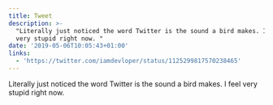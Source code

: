 ```yaml
---
title: Tweet
description: >-
  "Literally just noticed the word Twitter is the sound a bird makes. I feel
  very stupid right now. "
date: '2019-05-06T10:05:43+01:00'
links:
  - 'https://twitter.com/iamdevloper/status/1125299817570238465'
---
```

Literally just noticed the word Twitter is the sound a bird makes. I feel very stupid right now. 
